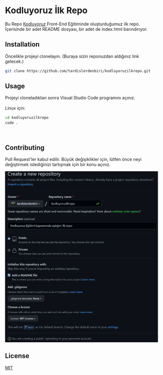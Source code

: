 # Kodluyoruz İlk Repo

Bu Repo [Kodluyoruz](https://kodluyoruz.org) Front-End Eğitiminde oluşturduğumuz ilk repo. İçerisinde bir adet README dosyası, bir adet de index.html barındırıyor.

## Installation
Öncelikle projeyi clonelayın. (Buraya sizin reponuzdan aldığınız link gelecek.)

```bash
git clone https://github.com/tardislerdenbiri/kodluyoruzilkrepo.git
```

## Usage
Projeyi cloneladıktan sonra Visual Studio Code programını açınız.
<br><br>
Linux için:<br>
```bash
cd kodluyoruzilkrepo
code .
```
<br>

## Contributing
Pull Request'ler kabul edilir. Büyük değişiklikler için, lütfen önce neyi değiştirmek istediğinizi tartışmak için bir konu açınız.

![kodluyoruzilkrepo](img/kodluyoruzilkrepo.png)


## License
[MIT](https://github.com/tardislerdenbiri/kodluyoruzilkrepo/blob/main/LICENSE)